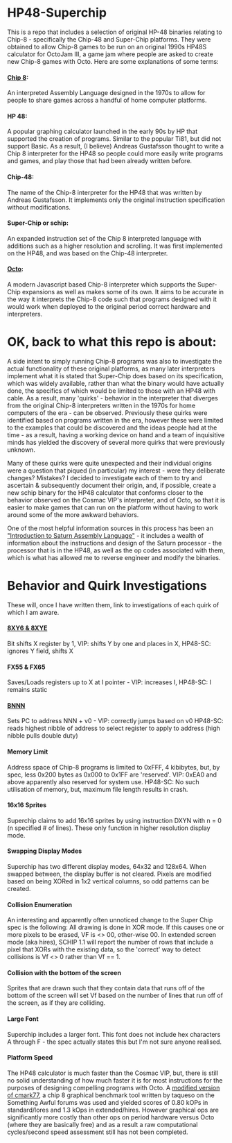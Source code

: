 # HP48-Superchip
This is a repo that includes a selection of original HP-48 binaries relating to Chip-8 - specifically the Chip-48 and Super-Chip platforms. They were obtained to allow Chip-8 games to be run on an original 1990s HP48S calculator for OctoJam III, a game jam where people are asked to create new Chip-8 games with Octo. Here are some explanations of some terms:

#### [Chip 8](https://en.wikipedia.org/wiki/CHIP-8):
An interpreted Assembly Language designed in the 1970s to allow for people to share games across a handful of home computer platforms.
#### HP 48:
A popular graphing calculator launched in the early 90s by HP that supported the creation of programs. Similar to the popular Ti81, but did not support Basic. As a result, (I believe) Andreas Gustafsson thought to write a Chip 8 interpreter for the HP48 so people could more easily write programs and games, and play those that had been already written before.
#### Chip-48:
The name of the Chip-8 interpreter for the HP48 that was written by Andreas Gustafsson. It implements only the original instruction specification without modifications.
#### Super-Chip or schip:
An expanded instruction set of the Chip 8 interpreted language with additions such as a higher resolution and scrolling. It was first implemented on the HP48, and was based on the Chip-48 interpreter.
#### [Octo](https://github.com/JohnEarnest/Octo):
A modern Javascript based Chip-8 interpreter which supports the Super-Chip expansions as well as makes some of its own. It aims to be accurate in the way it interprets the Chip-8 code such that programs designed with it would work when deployed to the original period correct hardware and interpreters.

# OK, back to what this repo is about:

A side intent to simply running Chip-8 programs was also to investigate the actual functionality of these original platforms, as many later interpreters implement what it is stated that Super-Chip does based on its specification, which was widely available, rather than what the binary would have actually done, the specifics of which would be limited to those with an HP48 with cable. As a result, many 'quirks' - behavior in the interpreter that diverges from the original Chip-8 interpreters written in the 1970s for home computers of the era - can be observed. Previously these quirks were identified based on programs written in the era, however these were limited to the examples that could be discovered and the ideas people had at the time - as a result, having a working device on hand and a team of inquisitive minds has yielded the discovery of several more quirks that were previously unknown.

Many of these quirks were quite unexpected and their individual origins were a question that piqued (in particular) my interest - were they deliberate changes? Mistakes? I decided to investigate each of them to try and ascertain & subsequently document their origin, and, if possible, create a new schip binary for the HP48 calculator that conforms closer to the behavior observed on the Cosmac VIP's interpreter, and of Octo, so that it is easier to make games that can run on the platform without having to work around some of the more awkward behaviors.

One of the most helpful information sources in this process has been an ["Introduction to Saturn Assembly Language"](http://members.ziggo.nl/kees.van.der.sanden/downloads/Saturn_tutorial.pdf) - it includes a wealth of information about the instructions and design of the Saturn processor - the processor that is in the HP48, as well as the op codes associated with them, which is what has allowed me to reverse engineer and modify the binaries.

# Behavior and Quirk Investigations
These will, once I have written them, link to investigations of each quirk of which I am aware.
#### [8XY6 & 8XYE](investigations/quirk_shift.md)
Bit shifts X register by 1, VIP: shifts Y by one and places in X, HP48-SC: ignores Y field, shifts X
#### FX55 & FX65
Saves/Loads registers up to X at I pointer - VIP: increases I, HP48-SC: I remains static
#### [BNNN](investigations/quirk_jump0.md)
Sets PC to address NNN + v0 - VIP: correctly jumps based on v0 HP48-SC: reads highest nibble of address to select register to apply to address (high nibble pulls double duty)
#### Memory Limit
Address space of Chip-8 programs is limited to 0xFFF, 4 kibibytes, but, by spec, less 0x200 bytes as 0x000 to 0x1FF are 'reserved'. VIP: 0xEA0 and above apparently also reserved for system use. HP48-SC: No such utilisation of memory, but, maximum file length results in crash.
#### 16x16 Sprites
Superchip claims to add 16x16 sprites by using instruction DXYN with n = 0 (n specified # of lines). These only function in higher resolution display mode.
#### Swapping Display Modes
Superchip has two different display modes, 64x32 and 128x64. When swapped between, the display buffer is not cleared. Pixels are modified based on being XORed in 1x2 vertical columns, so odd patterns can be created.
#### Collision Enumeration
An interesting and apparently often unnoticed change to the Super Chip spec is the following:
All drawing is done in XOR mode. If this causes one or more pixels to be erased, VF is <> 00, other-wise 00.
In extended screen mode (aka hires), SCHIP 1.1 will report the number of rows that include a pixel that XORs with the existing data, so the 'correct' way to detect collisions is Vf <> 0 rather than Vf == 1.
#### Collision with the bottom of the screen
Sprites that are drawn such that they contain data that runs off of the bottom of the screen will set Vf based on the number of lines that run off of the screen, as if they are colliding.
#### Large Font
Superchip includes a larger font. This font does not include hex characters A through F - the spec actually states this but I'm not sure anyone realised.
#### Platform Speed
The HP48 calculator is much faster than the Cosmac VIP, but, there is still no solid understanding of how much faster it is for most instructions for the purposes of designing compelling programs with Octo. A [modified version of cmark77](https://johnearnest.github.io/Octo/index.html?gist=0b340c02d2c41c164fd6849a377dd235), a chip 8 graphical benchmark tool written by taqueso on the Something Awful forums was used and yielded scores of 0.80 kOPs in standard/lores and 1.3 kOps in extended/hires. However graphical ops are significantly more costly than other ops on period hardware versus Octo (where they are basically free) and as a result a raw computational cycles/second speed assessment still has not been completed.